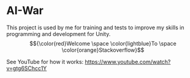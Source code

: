 # AI-War

This project is used by me for training and tests to improve my skills in programming and development for Unity.
$${\color{red}Welcome \space \color{lightblue}To \space \color{orange}Stackoverflow}$$

See YouTube for how it works: https://www.youtube.com/watch?v=gtg6SChcc1Y
